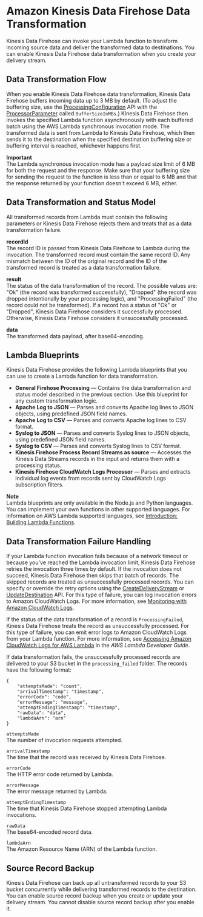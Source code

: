 # Amazon Kinesis Data Firehose Data Transformation<a name="data-transformation"></a>

Kinesis Data Firehose can invoke your Lambda function to transform incoming source data and deliver the transformed data to destinations\. You can enable Kinesis Data Firehose data transformation when you create your delivery stream\.

## Data Transformation Flow<a name="data-transformation-flow"></a>

When you enable Kinesis Data Firehose data transformation, Kinesis Data Firehose buffers incoming data up to 3 MB by default\. \(To adjust the buffering size, use the [ProcessingConfiguration](https://docs.aws.amazon.com/firehose/latest/APIReference/API_ProcessingConfiguration.html) API with the [ProcessorParameter](https://docs.aws.amazon.com/firehose/latest/APIReference/API_ProcessorParameter.html) called `BufferSizeInMBs`\.\) Kinesis Data Firehose then invokes the specified Lambda function asynchronously with each buffered batch using the AWS Lambda synchronous invocation mode\. The transformed data is sent from Lambda to Kinesis Data Firehose, which then sends it to the destination when the specified destination buffering size or buffering interval is reached, whichever happens first\.

**Important**  
The Lambda synchronous invocation mode has a payload size limit of 6 MB for both the request and the response\. Make sure that your buffering size for sending the request to the function is less than or equal to 6 MB and that the response returned by your function doesn't exceed 6 MB, either\.

## Data Transformation and Status Model<a name="data-transformation-status-model"></a>

All transformed records from Lambda must contain the following parameters or Kinesis Data Firehose rejects them and treats that as a data transformation failure\.

**recordId**  
The record ID is passed from Kinesis Data Firehose to Lambda during the invocation\. The transformed record must contain the same record ID\. Any mismatch between the ID of the original record and the ID of the transformed record is treated as a data transformation failure\.

**result**  
The status of the data transformation of the record\. The possible values are: "Ok" \(the record was transformed successfully\), "Dropped" \(the record was dropped intentionally by your processing logic\), and "ProcessingFailed" \(the record could not be transformed\)\. If a record has a status of "Ok" or "Dropped", Kinesis Data Firehose considers it successfully processed\. Otherwise, Kinesis Data Firehose considers it unsuccessfully processed\.

**data**  
The transformed data payload, after base64\-encoding\.

## Lambda Blueprints<a name="lambda-blueprints"></a>

Kinesis Data Firehose provides the following Lambda blueprints that you can use to create a Lambda function for data transformation\.
+ **General Firehose Processing** — Contains the data transformation and status model described in the previous section\. Use this blueprint for any custom transformation logic\.
+ **Apache Log to JSON** — Parses and converts Apache log lines to JSON objects, using predefined JSON field names\.
+ **Apache Log to CSV** — Parses and converts Apache log lines to CSV format\.
+ **Syslog to JSON** — Parses and converts Syslog lines to JSON objects, using predefined JSON field names\.
+ **Syslog to CSV** — Parses and converts Syslog lines to CSV format\.
+ **Kinesis Firehose Process Record Streams as source** — Accesses the Kinesis Data Streams records in the input and returns them with a processing status\.
+ **Kinesis Firehose CloudWatch Logs Processor** — Parses and extracts individual log events from records sent by CloudWatch Logs subscription filters\.

**Note**  
Lambda blueprints are only available in the Node\.js and Python languages\. You can implement your own functions in other supported languages\. For information on AWS Lambda supported languages, see [Introduction: Building Lambda Functions](http://docs.aws.amazon.com/lambda/latest/dg/lambda-app.html)\.

## Data Transformation Failure Handling<a name="data-transformation-failure-handling"></a>

If your Lambda function invocation fails because of a network timeout or because you've reached the Lambda invocation limit, Kinesis Data Firehose retries the invocation three times by default\. If the invocation does not succeed, Kinesis Data Firehose then skips that batch of records\. The skipped records are treated as unsuccessfully processed records\. You can specify or override the retry options using the [CreateDeliveryStream](http://docs.aws.amazon.com/firehose/latest/APIReference/API_CreateDeliveryStream.html) or [UpdateDestination](http://docs.aws.amazon.com/firehose/latest/APIReference/API_UpdateDestination.html) API\. For this type of failure, you can log invocation errors to Amazon CloudWatch Logs\. For more information, see [Monitoring with Amazon CloudWatch Logs](monitoring-with-cloudwatch-logs.md)\.

If the status of the data transformation of a record is `ProcessingFailed`, Kinesis Data Firehose treats the record as unsuccessfully processed\. For this type of failure, you can emit error logs to Amazon CloudWatch Logs from your Lambda function\. For more information, see [Accessing Amazon CloudWatch Logs for AWS Lambda](http://docs.aws.amazon.com/lambda/latest/dg/monitoring-functions-logs.html) in the *AWS Lambda Developer Guide*\.

If data transformation fails, the unsuccessfully processed records are delivered to your S3 bucket in the `processing_failed` folder\. The records have the following format:

```
{
    "attemptsMade": "count",
    "arrivalTimestamp": "timestamp",
    "errorCode": "code",
    "errorMessage": "message",
    "attemptEndingTimestamp": "timestamp",
    "rawData": "data",
    "lambdaArn": "arn"
}
```

`attemptsMade`  
The number of invocation requests attempted\.

`arrivalTimestamp`  
The time that the record was received by Kinesis Data Firehose\.

`errorCode`  
The HTTP error code returned by Lambda\.

`errorMessage`  
The error message returned by Lambda\.

`attemptEndingTimestamp`  
The time that Kinesis Data Firehose stopped attempting Lambda invocations\.

`rawData`  
The base64\-encoded record data\.

`lambdaArn`  
The Amazon Resource Name \(ARN\) of the Lambda function\.

## Source Record Backup<a name="data-transformation-source-record-backup"></a>

Kinesis Data Firehose can back up all untransformed records to your S3 bucket concurrently while delivering transformed records to the destination\. You can enable source record backup when you create or update your delivery stream\. You cannot disable source record backup after you enable it\.